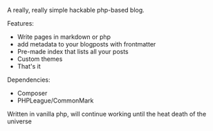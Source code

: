 A really, really simple hackable php-based blog.

Features:
- Write pages in markdown or php
- add metadata to your blogposts with frontmatter
- Pre-made index that lists all your posts
- Custom themes
- That's it

Dependencies:
- Composer
- PHPLeague/CommonMark

Written in vanilla php, will continue working until the heat death of the universe
